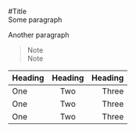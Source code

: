 #Title  
Some paragraph  
  
Another paragraph  

> Note  
> Note

| Heading | Heading | Heading |  
|---------|:-------:|--------:|
| One | Two  | Three |
| One | Two  | Three |
| One | Two  | Three |